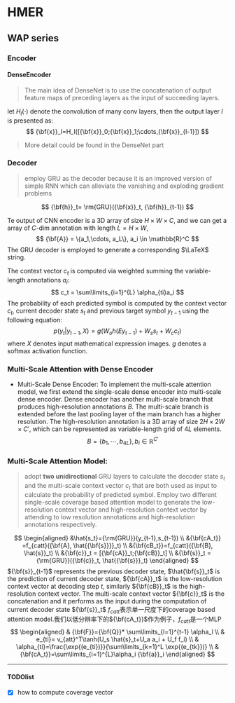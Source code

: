 # HMER
## WAP series

### Encoder

#### DenseEncoder
> The main idea of DenseNet is to use the concatenation of output feature maps of preceding layers as the input of succeeding layers.

let $H_l(\cdot)$ denote the convolution of many conv layers, then the output layer $l$ is presented as:$$
{\bf{x}}_l=H_l([{\bf{x}}_0;{\bf{x}}_1;\cdots,{\bf{x}}_{l-1}])
$$

> More detail could be found in the DenseNet part

### Decoder
> employ GRU as the decoder because it is an improved version of simple RNN which can alleviate the vanishing and exploding gradient problems

$$
{\bf{h}}_t= \rm{GRU}({\bf{x}}_t, {\bf{h}}_{t-1})
$$

Te output of CNN encoder is a 3D array of size $H\times W\times C$, and we can get a array of $C$-dim annotation with length $L=H\times W$, $$
{\bf{A}} = \{a_1,\cdots, a_L\}, a_i \in \mathbb{R}^C
$$
The GRU decoder is employed to generate a corresponding $\LaTeX$ string. 

The context vector $c_t$ is computed via weighted summing the variable-length annotations $a_i$: $$
c_t = \sum\limits_{i=1}^{L} \alpha_{ti}a_i
$$
The probability of each predicted symbol is computed by the context vector $c_t$, current decoder state $s_t$ and previous target symbol $y_{t-1}$ using the following equation: $$
p(y_t|y_{t-1}, X)=g(W_oh(Ey_{t-1})+W_ss_t + W_cc_t)
$$ where $X$ denotes input mathematical expression images. $g$ denotes a softmax activation function.

### Multi-Scale Attention with Dense Encoder
* Multi-Scale Dense Encoder: To implement the multi-scale attention model, we first extend the single-scale dense encoder into multi-scale dense encoder. Dense encoder has another multi-scale branch that produces high-resolution annotations $B$. The multi-scale branch is extended before the last pooling layer of the main branch has a higher resolution. The high-resolution annotation is a 3D array of size $2H\times 2W\times C'$, which can be represented as variable-length grid of $4L$ elements. $$
B = \{b_1,\cdots, b_{4L}\}, b_i \in \mathbb{R}^{C'}
$$

### Multi-Scale Attention Model:
> adopt **two unidirectional** GRU layers to calculate the decoder state $s_t$ and the multi-scale context vector $c_t$ that are both used as input to calculate the probability of predicted symbol. Employ two different single-scale coverage based attention model to generate the low-resolution context vector and high-resolution context vector by attending to low resolution annotations and high-resolution annotations respectively.

$$
\begin{aligned}
&\hat{s_t}={\rm{GRU}}(y_{t-1},s_{t-1}) \\ &{\bf{cA_t}} =f_{catt}({\bf{A}, \hat{{\bf{s}}}}_t) \\ &{\bf{cB_t}}=f_{catt}({\bf{B}, \hat{s}}_t) \\ &{\bf{c}}_t = [{\bf{cA}}_t;{\bf{cB}}_t] \\ &{\bf{s}}_t = {\rm{GRU}}({\bf{c}}_t, \hat{{\bf{s}}}_t)
\end{aligned}
$$ ${\bf{s}}_{t-1}$ represents the previous decoder state, $\hat{\bf{s}}_t$ is the prediction of current decoder state, ${\bf{cA}}_t$ is the low-resolution context vector at decoding step $t$, similarly ${\bf{cB}}_t$ is the high-resolution context vector. The multi-scale context vector ${\bf{c}}_t$ is the concatenation and it performs as the input during the computation of current decoder state ${\bf{s}}_t$
$f_{catt}$表示单一尺度下的coverage based attention model.我们以低分辨率下的${\bf{cA_t}}$作为例子，$f_{catt}$是一个MLP $$ \begin{aligned}
& {\bf{F}}={\bf{Q}}* \sum\limits_{l=1}^{t-1}
\alpha_l \\ & e_{ti}= v_{att}^T\tanh(U_s \hat{s}_t+U_a a_i + U_f f_i) \\ & \alpha_{ti}=\frac{\exp{(e_{ti})}}{\sum\limits_{k=1}^L \exp{(e_{tk}})} \\ & {\bf{cA_t}}=\sum\limits_{i=1}^{L}\alpha_i {\bf{a}}_i
\end{aligned}  $$


---
#### TODOlist
- [x] how to compute coverage vector